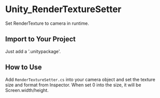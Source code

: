 # Unity_RenderTextureSetter

Set RenderTexture to camera in runtime.

## Import to Your Project

Just add a '.unitypackage'.

## How to Use

Add ``RenderTextureSetter.cs`` into your camera object and set the texture size and format from Inspector.
When set 0 into the size, it will be Screen.width/height.
